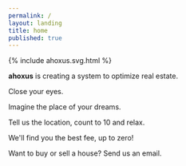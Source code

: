 ```yaml
---
permalink: /
layout: landing
title: home
published: true
---
```


{% include ahoxus.svg.html %}

**ahoxus** is creating a system to optimize real estate.

Close your eyes.

Imagine the place of your dreams.

Tell us the location, count to 10 and relax.

We'll find you the best fee, up to zero!

Want to buy or sell a house? Send us an email.

<form>
</form>
